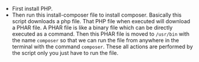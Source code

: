 - First install PHP.
- Then run this install-composer file to install composer.
  Basically this script downloads a php file. That PHP file when executed will download a PHAR file. A PHAR file is like a binary file which can be directly executed as a command. Then this PHAR file is moved to `/usr/bin` with the name `composer` so that we can run the file from anywhere in the terminal with the command `composer`. These all actions are performed by the script only you just have to run the file.